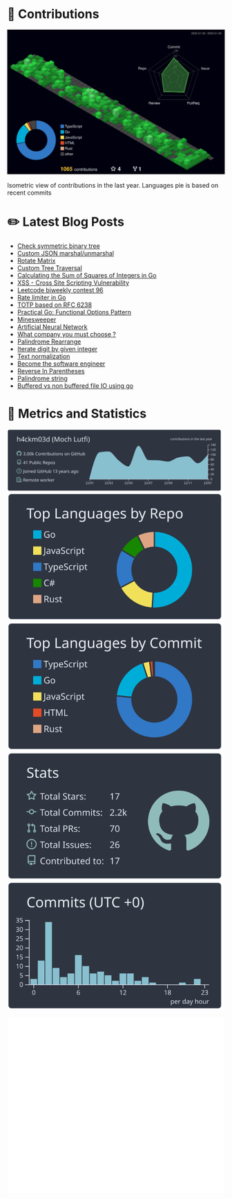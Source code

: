 # :sparkling_heart: Contributions

<a href="./profile-3d-contrib/profile-night-green.svg">
    <img width="900em" src="./profile-3d-contrib/profile-night-green.svg">
</a>

Isometric view of contributions in the last year. Languages pie is based on recent commits

# :pencil2: Latest Blog Posts

<!-- BLOG-POST-LIST:START -->
- [Check symmetric binary tree](https://lumochift.org/blog/dsa/mirrorred-binary-tree)
- [Custom JSON marshal/unmarshal](https://lumochift.org/blog/practical-go/custom-json-marshaller)
- [Rotate Matrix](https://lumochift.org/blog/cp/rotate-matrix)
- [Custom Tree Traversal](https://lumochift.org/blog/dsa/tree-traversal)
- [Calculating the Sum of Squares of Integers in Go](https://lumochift.org/blog/cp/loopwithoutfor)
- [XSS - Cross Site Scripting Vulnerability](https://lumochift.org/blog/security/xss)
- [Leetcode biweekly contest 96](https://lumochift.org/blog/cp/biweekly-contest-96)
- [Rate limiter in Go](https://lumochift.org/blog/ratelimit)
- [TOTP based on RFC 6238](https://lumochift.org/blog/totp)
- [Practical Go: Functional Options Pattern](https://lumochift.org/blog/practical-go/functional-option-pattern)
- [Minesweeper](https://lumochift.org/blog/cp/minesweeper)
- [Artificial Neural Network](https://lumochift.org/blog/math-ann)
- [What company you must choose ?](https://lumochift.org/blog/career/whatcompany)
- [Palindrome Rearrange](https://lumochift.org/blog/cp/palindromeRearrange)
- [Iterate digit by given integer](https://lumochift.org/blog/cp/iterateNumber)
- [Text normalization](https://lumochift.org/blog/snippets/textNormalization)
- [Become the software engineer](https://lumochift.org/blog/career/becomeswe)
- [Reverse In Parentheses](https://lumochift.org/blog/cp/reverseInParentheses)
- [Palindrome string](https://lumochift.org/blog/cp/palindrome)
- [Buffered vs non buffered file IO using go](https://lumochift.org/blog/showdown-go/fileio-comparison)
<!-- BLOG-POST-LIST:END -->

# :dizzy: Metrics and Statistics

![profile-details](profile-summary-card-output/nord_dark/0-profile-details.svg)
![stats](profile-summary-card-output/nord_dark/1-repos-per-language.svg)
![most-commit-language](profile-summary-card-output/nord_dark/2-most-commit-language.svg)
![stats](profile-summary-card-output/nord_dark/3-stats.svg)
![productive-time](profile-summary-card-output/nord_dark/4-productive-time.svg)

<img width="625em" src="./github-metrics.svg" />
